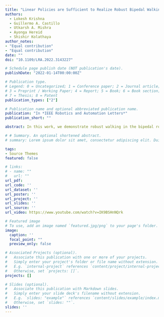 ```yaml
---
title: "Linear Policies are Sufficient to Realize Robust Bipedal Walking on Challenging Terrains"
authors:
  - Lokesh Krishna
  - Guillermo A. Castillo
  - Utkarsh A. Mishra
  - Ayonga Hereid
  - Shishir Kolathaya
author_notes:
- "Equal contribution"
- "Equal contribution"
date: ""
doi: "10.1109/LRA.2022.3143227"

# Schedule page publish date (NOT publication's date).
publishDate: "2022-01-14T00:00:00Z"

# Publication type.
# Legend: 0 = Uncategorized; 1 = Conference paper; 2 = Journal article;
# 3 = Preprint / Working Paper; 4 = Report; 5 = Book; 6 = Book section;
# 7 = Thesis; 8 = Patent
publication_types: ["2"]

# Publication name and optional abbreviated publication name.
publication: "In *IEEE Robotics and Automation Letters*"
publication_short: ""

abstract: In this work, we demonstrate robust walking in the bipedal robot Digit on uneven terrains by just learning a single linear policy. In particular, we propose a new control pipeline, wherein the high-level trajectory modulator shapes the end-foot ellipsoidal trajectories, and the low-level gait controller regulates the torso and ankle orientation. The foot-trajectory modulator uses a linear policy and the regulator uses a linear PD control law. As opposed to neural network based policies, the proposed linear policy has only 13 learnable parameters, thereby not only guaranteeing sample efficient learning but also enabling simplicity and interpretability of the policy. This is achieved with no loss of performance on challenging terrains like slopes, stairs and outdoor landscapes. We first demonstrate robust walking in the custom simulation environment, MuJoCo, and then directly transfer to hardware with no modification of the control pipeline. We subject the biped to a series of pushes and terrain height changes, both indoors and outdoors, thereby validating the presented work.

# # Summary. An optional shortened abstract.
# summary: Lorem ipsum dolor sit amet, consectetur adipiscing elit. Duis posuere tellus ac convallis placerat. Proin tincidunt magna sed ex sollicitudin condimentum.

tags:
- Source Themes
featured: false

# links:
# - name: ""
#   url: ""
url_pdf: 
url_code: ''
url_dataset: ''
url_poster: ''
url_project: ''
url_slides: ''
url_source: ''
url_video: https://www.youtube.com/watch?v=IK9BSHnNQrk

# Featured image
# To use, add an image named `featured.jpg/png` to your page's folder. 
image:
  caption: ''
  focal_point: ""
  preview_only: false

# Associated Projects (optional).
#   Associate this publication with one or more of your projects.
#   Simply enter your project's folder or file name without extension.
#   E.g. `internal-project` references `content/project/internal-project/index.md`.
#   Otherwise, set `projects: []`.
projects: []

# Slides (optional).
#   Associate this publication with Markdown slides.
#   Simply enter your slide deck's filename without extension.
#   E.g. `slides: "example"` references `content/slides/example/index.md`.
#   Otherwise, set `slides: ""`.
slides: ''
---
```


<!-- {{% callout note %}}
Click the *Cite* button above to demo the feature to enable visitors to import publication metadata into their reference management software.
{{% /callout %}} -->

<!-- {{% callout note %}}
Create your slides in Markdown - click the *Slides* button to check out the example.
{{% /callout %}} -->

<!-- Supplementary notes can be added here, including [code, math, and images](https://wowchemy.com/docs/writing-markdown-latex/). -->
